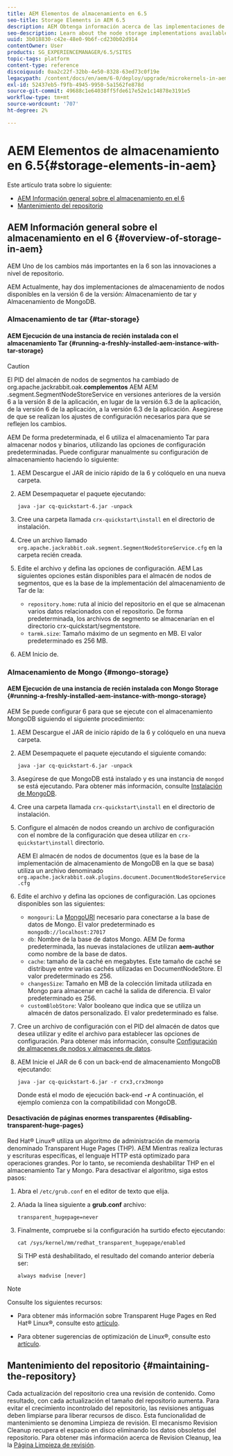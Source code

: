 ```yaml
---
title: AEM Elementos de almacenamiento en 6.5
seo-title: Storage Elements in AEM 6.5
description: AEM Obtenga información acerca de las implementaciones de almacenamiento de nodos disponibles en la versión 6.5 de y cómo mantener el repositorio.
seo-description: Learn about the node storage implementations available in AEM 6.5 and how to maintain the repository.
uuid: 3b018830-c42e-48e0-9b6f-cd230b02d914
contentOwner: User
products: SG_EXPERIENCEMANAGER/6.5/SITES
topic-tags: platform
content-type: reference
discoiquuid: 0aa2c22f-32bb-4e50-8328-63ed73c0f19e
legacypath: /content/docs/en/aem/6-0/deploy/upgrade/microkernels-in-aem-6-0
exl-id: 52437eb5-f9fb-4945-9950-5a1562fe878d
source-git-commit: 49688c1e64038ff5fde617e52e1c14878e3191e5
workflow-type: tm+mt
source-wordcount: '707'
ht-degree: 2%

---
```


# AEM Elementos de almacenamiento en 6.5{#storage-elements-in-aem}

Este artículo trata sobre lo siguiente:

* [AEM Información general sobre el almacenamiento en el 6](/help/sites-deploying/storage-elements-in-aem-6.md#overview-of-storage-in-aem)
* [Mantenimiento del repositorio](/help/sites-deploying/storage-elements-in-aem-6.md#maintaining-the-repository)

## AEM Información general sobre el almacenamiento en el 6 {#overview-of-storage-in-aem}

AEM Uno de los cambios más importantes en la 6 son las innovaciones a nivel de repositorio.

AEM Actualmente, hay dos implementaciones de almacenamiento de nodos disponibles en la versión 6 de la versión: Almacenamiento de tar y Almacenamiento de MongoDB.

### Almacenamiento de tar {#tar-storage}

#### AEM Ejecución de una instancia de recién instalada con el almacenamiento Tar {#running-a-freshly-installed-aem-instance-with-tar-storage}

>[!CAUTION]
>
>El PID del almacén de nodos de segmentos ha cambiado de org.apache.jackrabbit.oak.**complementos** AEM AEM .segment.SegmentNodeStoreService en versiones anteriores de la versión 6 a la versión 8 de la aplicación, en lugar de la versión 6.3 de la aplicación, de la versión 6 de la aplicación, a la versión 6.3 de la aplicación. Asegúrese de que se realizan los ajustes de configuración necesarios para que se reflejen los cambios.

AEM De forma predeterminada, el 6 utiliza el almacenamiento Tar para almacenar nodos y binarios, utilizando las opciones de configuración predeterminadas. Puede configurar manualmente su configuración de almacenamiento haciendo lo siguiente:

1. AEM Descargue el JAR de inicio rápido de la 6 y colóquelo en una nueva carpeta.
1. AEM Desempaquetar el paquete ejecutando:

   `java -jar cq-quickstart-6.jar -unpack`

1. Cree una carpeta llamada `crx-quickstart\install` en el directorio de instalación.

1. Cree un archivo llamado `org.apache.jackrabbit.oak.segment.SegmentNodeStoreService.cfg` en la carpeta recién creada.

1. Edite el archivo y defina las opciones de configuración. AEM Las siguientes opciones están disponibles para el almacén de nodos de segmentos, que es la base de la implementación del almacenamiento de Tar de la:

   * `repository.home`: ruta al inicio del repositorio en el que se almacenan varios datos relacionados con el repositorio. De forma predeterminada, los archivos de segmento se almacenarían en el directorio crx-quickstart/segmentstore.
   * `tarmk.size`: Tamaño máximo de un segmento en MB. El valor predeterminado es 256 MB.

1. AEM Inicio de.

### Almacenamiento de Mongo {#mongo-storage}

#### AEM Ejecución de una instancia de recién instalada con Mongo Storage {#running-a-freshly-installed-aem-instance-with-mongo-storage}

AEM Se puede configurar 6 para que se ejecute con el almacenamiento MongoDB siguiendo el siguiente procedimiento:

1. AEM Descargue el JAR de inicio rápido de la 6 y colóquelo en una nueva carpeta.
1. AEM Desempaquete el paquete ejecutando el siguiente comando:

   `java -jar cq-quickstart-6.jar -unpack`

1. Asegúrese de que MongoDB está instalado y es una instancia de `mongod` se está ejecutando. Para obtener más información, consulte [Instalación de MongoDB](https://docs.mongodb.org/manual/installation/).
1. Cree una carpeta llamada `crx-quickstart\install` en el directorio de instalación.
1. Configure el almacén de nodos creando un archivo de configuración con el nombre de la configuración que desea utilizar en `crx-quickstart\install` directorio.

   AEM El almacén de nodos de documentos (que es la base de la implementación de almacenamiento de MongoDB en la que se basa) utiliza un archivo denominado `org.apache.jackrabbit.oak.plugins.document.DocumentNodeStoreService.cfg`

1. Edite el archivo y defina las opciones de configuración. Las opciones disponibles son las siguientes:

   * `mongouri`: La [MongoURI](https://docs.mongodb.org/manual/reference/connection-string/) necesario para conectarse a la base de datos de Mongo. El valor predeterminado es `mongodb://localhost:27017`
   * `db`: Nombre de la base de datos Mongo. AEM De forma predeterminada, las nuevas instalaciones de utilizan **aem-author** como nombre de la base de datos.
   * `cache`: tamaño de la caché en megabytes. Este tamaño de caché se distribuye entre varias cachés utilizadas en DocumentNodeStore. El valor predeterminado es 256.
   * `changesSize`: Tamaño en MB de la colección limitada utilizada en Mongo para almacenar en caché la salida de diferencia. El valor predeterminado es 256.
   * `customBlobStore`: Valor booleano que indica que se utiliza un almacén de datos personalizado. El valor predeterminado es false.

1. Cree un archivo de configuración con el PID del almacén de datos que desea utilizar y edite el archivo para establecer las opciones de configuración. Para obtener más información, consulte [Configuración de almacenes de nodos y almacenes de datos](/help/sites-deploying/data-store-config.md).

1. AEM Inicie el JAR de 6 con un back-end de almacenamiento MongoDB ejecutando:

   ```shell
   java -jar cq-quickstart-6.jar -r crx3,crx3mongo
   ```

   Donde está el modo de ejecución back-end **`-r`** A continuación, el ejemplo comienza con la compatibilidad con MongoDB.

#### Desactivación de páginas enormes transparentes {#disabling-transparent-huge-pages}

Red Hat® Linux® utiliza un algoritmo de administración de memoria denominado Transparent Huge Pages (THP). AEM Mientras realiza lecturas y escrituras específicas, el lenguaje HTTP está optimizado para operaciones grandes. Por lo tanto, se recomienda deshabilitar THP en el almacenamiento Tar y Mongo. Para desactivar el algoritmo, siga estos pasos:

1. Abra el `/etc/grub.conf` en el editor de texto que elija.
1. Añada la línea siguiente a **grub.conf** archivo:

   ```
   transparent_hugepage=never
   ```

1. Finalmente, compruebe si la configuración ha surtido efecto ejecutando:

   ```
   cat /sys/kernel/mm/redhat_transparent_hugepage/enabled
   ```

   Si THP está deshabilitado, el resultado del comando anterior debería ser:

   ```
   always madvise [never]
   ```

>[!NOTE]
>
>Consulte los siguientes recursos:
>
>* Para obtener más información sobre Transparent Huge Pages en Red Hat® Linux®, consulte esto [artículo](https://access.redhat.com/solutions/46111).
* Para obtener sugerencias de optimización de Linux®, consulte esto [artículo](https://experienceleague.adobe.com/docs/experience-manager-65/deploying/configuring/configuring-performance.html?lang=es).
>

## Mantenimiento del repositorio {#maintaining-the-repository}

Cada actualización del repositorio crea una revisión de contenido. Como resultado, con cada actualización el tamaño del repositorio aumenta. Para evitar el crecimiento incontrolado del repositorio, las revisiones antiguas deben limpiarse para liberar recursos de disco. Esta funcionalidad de mantenimiento se denomina Limpieza de revisión. El mecanismo Revision Cleanup recupera el espacio en disco eliminando los datos obsoletos del repositorio. Para obtener más información acerca de Revision Cleanup, lea la [Página Limpieza de revisión](/help/sites-deploying/revision-cleanup.md).
